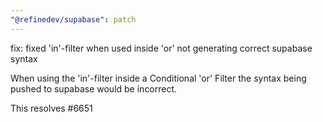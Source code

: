 ```yaml
---
"@refinedev/supabase": patch
---
```


fix: fixed 'in'-filter when used inside 'or' not generating correct supabase syntax

When using the 'in'-filter inside a Conditional 'or' Filter the syntax being pushed to supabase would be incorrect.

This resolves #6651
